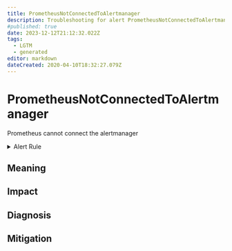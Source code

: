 ```yaml
---
title: PrometheusNotConnectedToAlertmanager
description: Troubleshooting for alert PrometheusNotConnectedToAlertmanager
#published: true
date: 2023-12-12T21:12:32.022Z
tags: 
  - LGTM
  - generated
editor: markdown
dateCreated: 2020-04-10T18:32:27.079Z
---
```


# PrometheusNotConnectedToAlertmanager

Prometheus cannot connect the alertmanager

<details>
  <summary>Alert Rule</summary>

{{% rule "prometheus-self-monitoring/prometheus-self-monitoring-internal.yml" "PrometheusNotConnectedToAlertmanager" %}}

{{% comment %}}

```yaml
alert: PrometheusNotConnectedToAlertmanager
expr: prometheus_notifications_alertmanagers_discovered < 1
for: 0m
labels:
    severity: critical
annotations:
    summary: Prometheus not connected to alertmanager (instance {{ $labels.instance }})
    description: |-
        Prometheus cannot connect the alertmanager
          VALUE = {{ $value }}
          LABELS = {{ $labels }}
    runbook: https://github.com/srerun/prometheus-alerts/blob/main/content/runbooks/prometheus-self-monitoring-internal/PrometheusNotConnectedToAlertmanager.md

```

{{% /comment %}}

</details>


## Meaning
[//]: # "Short paragraph that explains what the alert means"


## Impact
[//]: # "What could / will happen if the alert is not addressed"



## Diagnosis
[//]: # "Steps to take to identify the cause of the problem"



## Mitigation
[//]: # "The steps necessary to resolve the alert"
